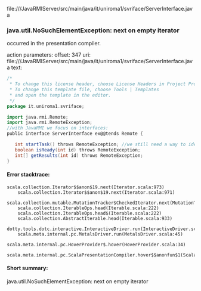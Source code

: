 file://<WORKSPACE>/JavaRMIServer/src/main/java/it/uniroma1/svriface/ServerInterface.java
### java.util.NoSuchElementException: next on empty iterator

occurred in the presentation compiler.

action parameters:
offset: 347
uri: file://<WORKSPACE>/JavaRMIServer/src/main/java/it/uniroma1/svriface/ServerInterface.java
text:
```scala
/*
 * To change this license header, choose License Headers in Project Properties.
 * To change this template file, choose Tools | Templates
 * and open the template in the editor.
 */
package it.uniroma1.svriface;

import java.rmi.Remote;
import java.rmi.RemoteException;
//with JavaRMI we focus on interfaces:
public interface ServerInterface ex@@tends Remote {

   int startTask() throws RemoteException; //we still need a way to identify clients
   boolean isReady(int id) throws RemoteException;
   int[] getResults(int id) throws RemoteException;
}

```



#### Error stacktrace:

```
scala.collection.Iterator$$anon$19.next(Iterator.scala:973)
	scala.collection.Iterator$$anon$19.next(Iterator.scala:971)
	scala.collection.mutable.MutationTracker$CheckedIterator.next(MutationTracker.scala:76)
	scala.collection.IterableOps.head(Iterable.scala:222)
	scala.collection.IterableOps.head$(Iterable.scala:222)
	scala.collection.AbstractIterable.head(Iterable.scala:933)
	dotty.tools.dotc.interactive.InteractiveDriver.run(InteractiveDriver.scala:168)
	scala.meta.internal.pc.MetalsDriver.run(MetalsDriver.scala:45)
	scala.meta.internal.pc.HoverProvider$.hover(HoverProvider.scala:34)
	scala.meta.internal.pc.ScalaPresentationCompiler.hover$$anonfun$1(ScalaPresentationCompiler.scala:329)
```
#### Short summary: 

java.util.NoSuchElementException: next on empty iterator